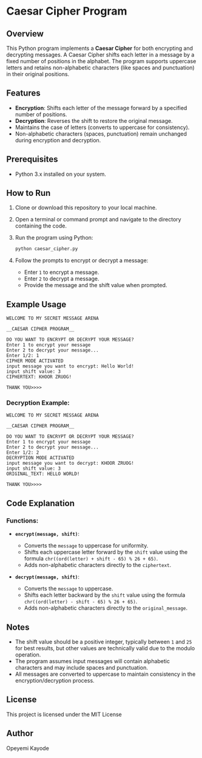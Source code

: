 
# Caesar Cipher Program

## Overview
This Python program implements a **Caesar Cipher** for both encrypting and decrypting messages. A Caesar Cipher shifts each letter in a message by a fixed number of positions in the alphabet. The program supports uppercase letters and retains non-alphabetic characters (like spaces and punctuation) in their original positions.

## Features
- **Encryption**: Shifts each letter of the message forward by a specified number of positions.
- **Decryption**: Reverses the shift to restore the original message.
- Maintains the case of letters (converts to uppercase for consistency).
- Non-alphabetic characters (spaces, punctuation) remain unchanged during encryption and decryption.

## Prerequisites
- Python 3.x installed on your system.

## How to Run
1. Clone or download this repository to your local machine.
2. Open a terminal or command prompt and navigate to the directory containing the code.
3. Run the program using Python:

   ```bash
   python caesar_cipher.py
   ```

4. Follow the prompts to encrypt or decrypt a message:
   - Enter `1` to encrypt a message.
   - Enter `2` to decrypt a message.
   - Provide the message and the shift value when prompted.

## Example Usage
```
WELCOME TO MY SECRET MESSAGE ARENA

__CAESAR CIPHER PROGRAM__

DO YOU WANT TO ENCRYPT OR DECRYPT YOUR MESSAGE?
Enter 1 to encrypt your message 
Enter 2 to decrypt your message...
Enter 1/2: 1
CIPHER MODE ACTIVATED
input message you want to encrypt: Hello World!
input shift value: 3
CIPHERTEXT: KHOOR ZRUOG!

THANK YOU>>>>
```

### Decryption Example:
```
WELCOME TO MY SECRET MESSAGE ARENA

__CAESAR CIPHER PROGRAM__

DO YOU WANT TO ENCRYPT OR DECRYPT YOUR MESSAGE?
Enter 1 to encrypt your message 
Enter 2 to decrypt your message...
Enter 1/2: 2
DECRYPTION MODE ACTIVATED
input message you want to decrypt: KHOOR ZRUOG!
input shift value: 3
ORIGINAL_TEXT: HELLO WORLD!

THANK YOU>>>>
```

## Code Explanation
### Functions:
- **`encrypt(message, shift)`**:
   - Converts the `message` to uppercase for uniformity.
   - Shifts each uppercase letter forward by the `shift` value using the formula `chr((ord(letter) + shift - 65) % 26 + 65)`.
   - Adds non-alphabetic characters directly to the `ciphertext`.

- **`decrypt(message, shift)`**:
   - Converts the `message` to uppercase.
   - Shifts each letter backward by the `shift` value using the formula `chr((ord(letter) - shift - 65) % 26 + 65)`.
   - Adds non-alphabetic characters directly to the `original_message`.

## Notes
- The shift value should be a positive integer, typically between `1` and `25` for best results, but other values are technically valid due to the modulo operation.
- The program assumes input messages will contain alphabetic characters and may include spaces and punctuation.
- All messages are converted to uppercase to maintain consistency in the encryption/decryption process.

## License
This project is licensed under the MIT License 
## Author
Opeyemi Kayode
